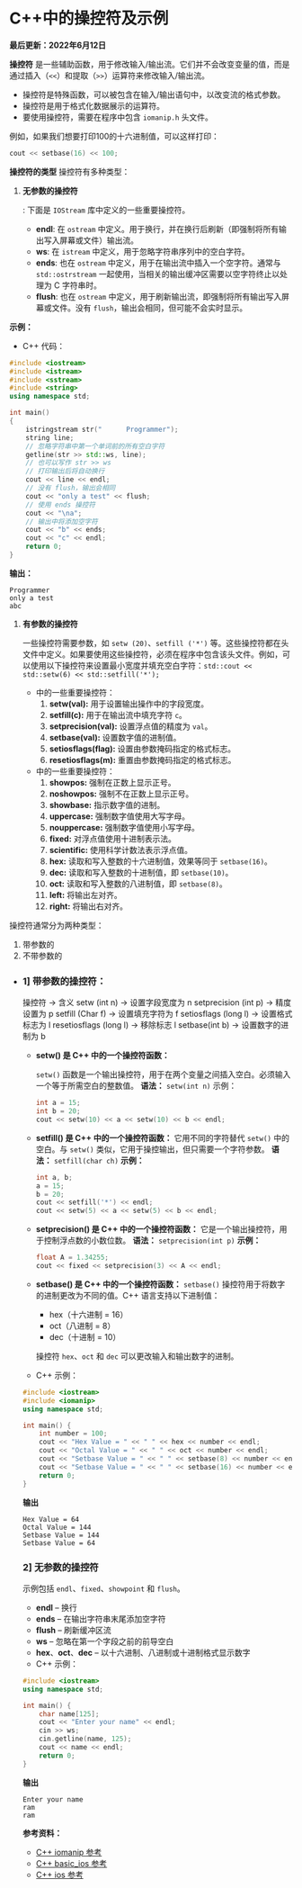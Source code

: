 # C++中的操控符及示例

**最后更新：2022年6月12日**

**操控符** 是一些辅助函数，用于修改输入/输出流。它们并不会改变变量的值，而是通过插入（`<<`）和提取（`>>`）运算符来修改输入/输出流。

- 操控符是特殊函数，可以被包含在输入/输出语句中，以改变流的格式参数。
- 操控符是用于格式化数据展示的运算符。
- 要使用操控符，需要在程序中包含 `iomanip.h` 头文件。

例如，如果我们想要打印100的十六进制值，可以这样打印：

```cpp
cout << setbase(16) << 100;
```

**操控符的类型** 操控符有多种类型：

1. **无参数的操控符**

   : 下面是 `IOStream` 库中定义的一些重要操控符。

   - **endl**: 在 `ostream` 中定义。用于换行，并在换行后刷新（即强制将所有输出写入屏幕或文件）输出流。
   - **ws**: 在 `istream` 中定义，用于忽略字符串序列中的空白字符。
   - **ends**: 也在 `ostream` 中定义，用于在输出流中插入一个空字符。通常与 `std::ostrstream` 一起使用，当相关的输出缓冲区需要以空字符终止以处理为 C 字符串时。
   - **flush**: 也在 `ostream` 中定义，用于刷新输出流，即强制将所有输出写入屏幕或文件。没有 `flush`，输出会相同，但可能不会实时显示。

**示例：**

- C++ 代码：

```cpp
#include <iostream>
#include <istream>
#include <sstream>
#include <string>
using namespace std;

int main()
{
    istringstream str("      Programmer");
    string line;
    // 忽略字符串中第一个单词前的所有空白字符
    getline(str >> std::ws, line);
    // 也可以写作 str >> ws
    // 打印输出后将自动换行
    cout << line << endl;
    // 没有 flush，输出会相同
    cout << "only a test" << flush;
    // 使用 ends 操控符
    cout << "\na";
    // 输出中将添加空字符
    cout << "b" << ends;
    cout << "c" << endl;
    return 0;
}
```

**输出：**

```
Programmer
only a test
abc
```

1. **有参数的操控符**

   一些操控符需要参数，如 `setw (20)`、`setfill ('*')` 等。这些操控符都在头文件中定义。如果要使用这些操控符，必须在程序中包含该头文件。例如，可以使用以下操控符来设置最小宽度并填充空白字符：`std::cout << std::setw(6) << std::setfill('*');`

   - **<iomanip>** 中的一些重要操控符：
     1. **setw(val):** 用于设置输出操作中的字段宽度。
     2. **setfill(c):** 用于在输出流中填充字符 `c`。
     3. **setprecision(val):** 设置浮点值的精度为 `val`。
     4. **setbase(val):** 设置数字值的进制值。
     5. **setiosflags(flag):** 设置由参数掩码指定的格式标志。
     6. **resetiosflags(m):** 重置由参数掩码指定的格式标志。
   - **<ios>** 中的一些重要操控符：
     1. **showpos:** 强制在正数上显示正号。
     2. **noshowpos:** 强制不在正数上显示正号。
     3. **showbase:** 指示数字值的进制。
     4. **uppercase:** 强制数字值使用大写字母。
     5. **nouppercase:** 强制数字值使用小写字母。
     6. **fixed:** 对浮点值使用十进制表示法。
     7. **scientific:** 使用科学计数法表示浮点值。
     8. **hex:** 读取和写入整数的十六进制值，效果等同于 `setbase(16)`。
     9. **dec:** 读取和写入整数的十进制值，即 `setbase(10)`。
     10. **oct:** 读取和写入整数的八进制值，即 `setbase(8)`。
     11. **left:** 将输出左对齐。
     12. **right:** 将输出右对齐。

操控符通常分为两种类型：

1. 带参数的
2. 不带参数的

- ### 1] 带参数的操控符：

  操控符        ->      含义
   setw (int n)         ->      设置字段宽度为 n
   setprecision (int p)   ->      精度设置为 p
   setfill (Char f)        ->      设置填充字符为 f
   setiosflags (long l)    ->      设置格式标志为 l
   resetiosflags (long l)  ->      移除标志 l
   setbase(int b)       ->      设置数字的进制为 b

  - **setw() 是 C++ 中的一个操控符函数：**

    `setw()` 函数是一个输出操控符，用于在两个变量之间插入空白。必须输入一个等于所需空白的整数值。
     **语法：**
     `setw(int n)`
     示例：

    ```cpp
    int a = 15;  
    int b = 20;  
    cout << setw(10) << a << setw(10) << b << endl;  
    ```

  - **setfill() 是 C++ 中的一个操控符函数：**
     它用不同的字符替代 `setw()` 中的空白。与 `setw()` 类似，它用于操控输出，但只需要一个字符参数。
     **语法：**
     `setfill(char ch)`
     **示例：**

    ```cpp
    int a, b;  
    a = 15;  
    b = 20;  
    cout << setfill('*') << endl;  
    cout << setw(5) << a << setw(5) << b << endl;  
    ```

  - **setprecision() 是 C++ 中的一个操控符函数：**
     它是一个输出操控符，用于控制浮点数的小数位数。
     **语法：**
     `setprecision(int p)`
     **示例：**

    ```cpp
    float A = 1.34255;  
    cout << fixed << setprecision(3) << A << endl;  
    ```

  - **setbase() 是 C++ 中的一个操控符函数：**
     `setbase()` 操控符用于将数字的进制更改为不同的值。C++ 语言支持以下进制值：

    - hex（十六进制 = 16）
    - oct（八进制 = 8）
    - dec（十进制 = 10）

    操控符 `hex`、`oct` 和 `dec` 可以更改输入和输出数字的进制。

  - C++ 示例：

  ```cpp
  #include <iostream>
  #include <iomanip>
  using namespace std;
  
  int main() {
      int number = 100;
      cout << "Hex Value = " << " " << hex << number << endl;
      cout << "Octal Value = " << " " << oct << number << endl;
      cout << "Setbase Value = " << " " << setbase(8) << number << endl;
      cout << "Setbase Value = " << " " << setbase(16) << number << endl;
      return 0;
  }
  ```

  **输出**

  ```
  Hex Value = 64
  Octal Value = 144
  Setbase Value = 144
  Setbase Value = 64
  ```

  ### 2] 无参数的操控符

  示例包括 `endl`、`fixed`、`showpoint` 和 `flush`。

  - **endl** – 换行
  - **ends** – 在输出字符串末尾添加空字符
  - **flush** – 刷新缓冲区流
  - **ws** – 忽略在第一个字段之前的前导空白
  - **hex**、**oct**、**dec** – 以十六进制、八进制或十进制格式显示数字
  - C++ 示例：

  ```cpp
  #include <iostream>
  using namespace std;
  
  int main() {
      char name[125];
      cout << "Enter your name" << endl;
      cin >> ws;
      cin.getline(name, 125);
      cout << name << endl;
      return 0;
  }
  ```

  **输出**

  ```
  Enter your name
  ram
  ram
  ```

  **参考资料：**

  - [C++ iomanip 参考](http://www.cplusplus.com/reference/iomanip/)
  - [C++ basic_ios 参考](http://www.cplusplus.com/reference/ios/basic_ios/)
  - [C++ ios 参考](http://www.cplusplus.com/reference/ios/)